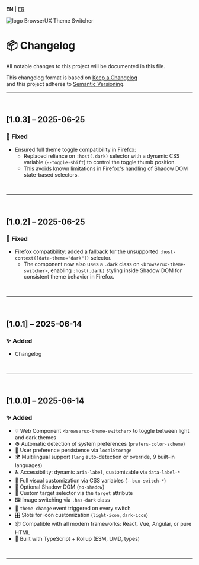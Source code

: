 **EN** | [FR](./fr/CHANGELOG.md)

<div>
  <img src="https://browserux.com/assets/img/logo/logo-browserux-theme-switcher-250.png" alt="logo BrowserUX Theme Switcher"/>
</div>

# 📦 Changelog

All notable changes to this project will be documented in this file.

This changelog format is based on [Keep a Changelog](https://keepachangelog.com/en/1.0.0/)  
and this project adheres to [Semantic Versioning](https://semver.org/).

---

<br>

## [1.0.3] – 2025-06-25

### 🐞 Fixed

- Ensured full theme toggle compatibility in Firefox:
  - Replaced reliance on `:host(.dark)` selector with a dynamic CSS variable (`--toggle-shift`)
    to control the toggle thumb position.
  - This avoids known limitations in Firefox's handling of Shadow DOM state-based selectors.

<br>

---

<br>

## [1.0.2] – 2025-06-25

### 🐞 Fixed

- Firefox compatibility: added a fallback for the unsupported `:host-context([data-theme="dark"])` selector.
  - The component now also uses a `.dark` class on `<browserux-theme-switcher>`, enabling `:host(.dark)` styling inside Shadow DOM for consistent theme behavior in Firefox.

<br>

---

<br>

## [1.0.1] – 2025-06-14

### ✨ Added

- Changelog

<br>

---

<br>

## [1.0.0] – 2025-06-14

### ✨ Added

- 💡 Web Component `<browserux-theme-switcher>` to toggle between light and dark themes  
- ⚙️ Automatic detection of system preferences (`prefers-color-scheme`)
- 💾 User preference persistence via `localStorage`
- 🌍 Multilingual support (`lang` auto-detection or override, 9 built-in languages)
- ♿ Accessibility: dynamic `aria-label`, customizable via `data-label-*`
- 🎨 Full visual customization via CSS variables (`--bux-switch-*`)
- 🧩 Optional Shadow DOM (`no-shadow`)
- 🎯 Custom target selector via the `target` attribute
- 🖼 Image switching via `.has-dark` class
- 🧠 `theme-change` event triggered on every switch
- 🎛 Slots for icon customization (`light-icon`, `dark-icon`)
- 📦 Compatible with all modern frameworks: React, Vue, Angular, or pure HTML
- 🔧 Built with TypeScript + Rollup (ESM, UMD, types)

<br>

---